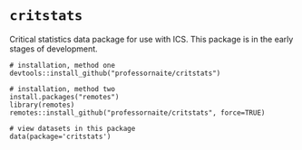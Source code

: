 # `critstats`
Critical statistics data package for use with ICS. This package is in the early stages of development.

```{r}
# installation, method one
devtools::install_github("professornaite/critstats")
```

```{r}
# installation, method two
install.packages("remotes")
library(remotes)
remotes::install_github("professornaite/critstats", force=TRUE)
```

```{r}
# view datasets in this package
data(package='critstats')
```

